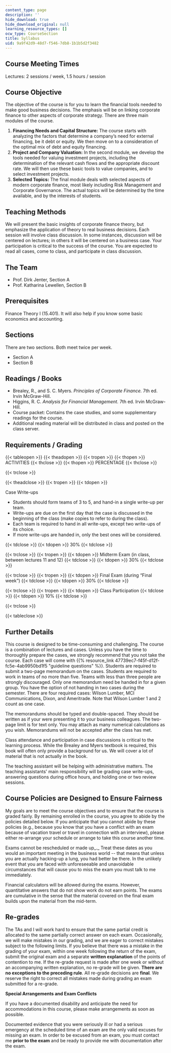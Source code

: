 ```yaml
---
content_type: page
description: ''
hide_download: true
hide_download_original: null
learning_resource_types: []
ocw_type: CourseSection
title: Syllabus
uid: 9a9f42d9-48d7-f546-7db8-1b1b5d2f3482
---
```


Course Meeting Times
--------------------

Lectures: 2 sessions / week, 1.5 hours / session

Course Objective
----------------

The objective of the course is for you to learn the financial tools needed to make good business decisions. The emphasis will be on linking corporate finance to other aspects of corporate strategy. There are three main modules of the course.

1.  **Financing Needs and Capital Structure:** The course starts with analyzing the factors that determine a company’s need for external financing, be it debt or equity. We then move on to a consideration of the optimal mix of debt and equity financing.
2.  **Project and Company Valuation:** In the second module, we develop the tools needed for valuing investment projects, including the determination of the relevant cash flows and the appropriate discount rate. We will then use these basic tools to value companies, and to select investment projects.
3.  **Selected Topics:** The final module deals with selected aspects of modern corporate finance, most likely including Risk Management and Corporate Governance. The actual topics will be determined by the time available, and by the interests of students.

Teaching Methods
----------------

We will present the basic insights of corporate finance theory, but emphasize the application of theory to real business decisions. Each session will involve class discussion. In some instances, discussion will be centered on lectures; in others it will be centered on a business case. Your participation is critical to the success of the course. You are expected to read all cases, come to class, and participate in class discussion.

The Team
--------

*   Prof. Dirk Jenter, Section A
*   Prof. Katharina Lewellen, Section B

Prerequisites
-------------

Finance Theory I (15.401). It will also help if you know some basic economics and accounting.

Sections
--------

There are two sections. Both meet twice per week.

*   Section A
*   Section B

Readings / Books
----------------

*   Brealey, R., and S. C. Myers. _Principles of Corporate Finance._ 7th ed. Irvin McGraw-Hill.
*   Higgins, R. C. _Analysis for Financial Management._ 7th ed. Irvin McGraw-Hill.
*   Course packet: Contains the case studies, and some supplementary readings for the course.
*   Additional reading material will be distributed in class and posted on the class server.

Requirements / Grading
----------------------

{{< tableopen >}}
{{< theadopen >}}
{{< tropen >}}
{{< thopen >}}
ACTIVITIES
{{< thclose >}}
{{< thopen >}}
PERCENTAGE
{{< thclose >}}

{{< trclose >}}

{{< theadclose >}}
{{< tropen >}}
{{< tdopen >}}


Case Write-ups

*   Students should form teams of 3 to 5, and hand-in a single write-up per team.
*   Write-ups are due on the first day that the case is discussed in the beginning of the class (make copies to refer to during the class).
*   Each team is required to hand in all write-ups, except two write-ups of its choice.
*   If more write-ups are handed in, only the best ones will be considered.


{{< tdclose >}}
{{< tdopen >}}
30%
{{< tdclose >}}

{{< trclose >}}
{{< tropen >}}
{{< tdopen >}}
Midterm Exam (in class, between lectures 11 and 12)
{{< tdclose >}}
{{< tdopen >}}
30%
{{< tdclose >}}

{{< trclose >}}
{{< tropen >}}
{{< tdopen >}}
Final Exam (during “Final week”)
{{< tdclose >}}
{{< tdopen >}}
30%
{{< tdclose >}}

{{< trclose >}}
{{< tropen >}}
{{< tdopen >}}
Class Participation
{{< tdclose >}}
{{< tdopen >}}
10%
{{< tdclose >}}

{{< trclose >}}

{{< tableclose >}}

  

Further Details
---------------

This course is designed to be time-consuming and challenging. The course is a combination of lectures and cases. Unless you have the time to thoroughly prepare the cases, we strongly recommend that you not take the course. Each case will come with {{% resource_link 47739ec7-f45f-d12f-fc5e-4ab9950bd1f5 "guideline questions" %}}. Students are required to submit a two-page memorandum on the cases. Students are required to work in teams of no more than five. Teams with less than three people are strongly discouraged. Only one memorandum need be handed in for a given group. You have the option of not handing in two cases during the semester. There are four required cases: Wilson Lumber, MCI Communications, Dixon, and Ameritrade. Note that Wilson Lumber 1 and 2 count as one case.

The memorandums should be typed and double-spaced. They should be written as if your were presenting it to your business colleagues. The two-page limit is for text only. You may attach as many numerical calculations as you wish. Memorandums will not be accepted after the class has met.

Class attendance and participation in case discussions is critical to the learning process. While the Brealey and Myers textbook is required, this book will often only provide a background for us. We will cover a lot of material that is not actually in the book.

The teaching assistant will be helping with administrative matters. The teaching assistants' main responsibility will be grading case write-ups, answering questions during office hours, and holding one or two review sessions.

Course Policies are Designed to Ensure Fairness
-----------------------------------------------

My goals are to meet the course objectives and to ensure that the course is graded fairly. By remaining enrolled in the course, you agree to abide by the policies detailed below. If you anticipate that you cannot abide by these policies (e.g., because you know that you have a conflict with an exam because of vacation travel or travel in connection with an interview), please either re-arrange your schedule or arrange to take this course another time.

Exams cannot be rescheduled or made up_._ Treat these dates as you would an important meeting in the business world -- that means that unless you are actually hacking-up a lung, you had better be there. In the unlikely event that you are faced with unforeseeable and unavoidable circumstances that will cause you to miss the exam you must talk to me immediately.

Financial calculators will be allowed during the exams. However, quantitative answers that do not show work do not earn points. The exams are cumulative in the sense that the material covered on the final exam builds upon the material from the mid-term.

Re-grades
---------

The TAs and I will work hard to ensure that the same partial credit is allocated to the same partially correct answer on each exam. Occasionally, we will make mistakes in our grading, and we are eager to correct mistakes subject to the following limits. If you believe that there was a mistake in the grading of your exam, within one week following the return of the exam, submit the original exam and a separate **written explanation** of the points of contention to me. If the re-grade request is made after one week or without an accompanying written explanation, no re-grade will be given. **There are no exceptions to the preceding rule**_._ All re-grade decisions are **final**_._ We reserve the right to correct all mistakes made during grading an exam submitted for a re-grade.

**Special Arrangements and Exam Conflicts**

If you have a documented disability and anticipate the need for accommodations in this course, please make arrangements as soon as possible.

Documented evidence that you were seriously ill or had a serious emergency at the scheduled time of an exam are the only valid excuses for missing an exam. In order to be excused from an exam, you must contact me **prior to the exam** and be ready to provide me with documentation after the exam.